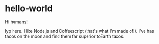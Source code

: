 # hello-world
Hi humans!

lyp here. I like Node.js and Coffeescript (that's what I'm made of!).
I've has tacos on the moon and find them far superior toEarth tacos.
